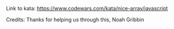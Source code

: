 Link to kata: https://www.codewars.com/kata/nice-array/javascript

Credits: Thanks for helping us through this, Noah Gribbin